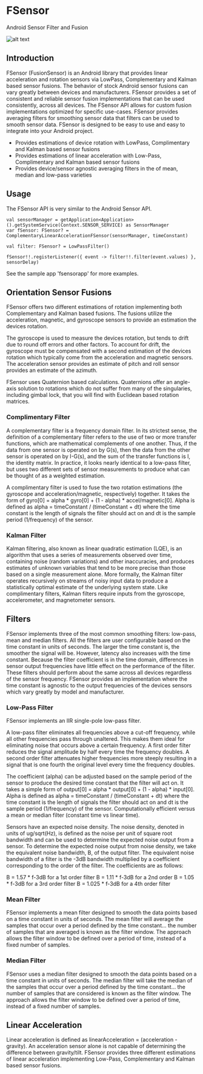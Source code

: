 # FSensor
Android Sensor Filter and Fusion

![alt text](/documentation/images/fsensor.png "FSensor")

## Introduction
FSensor (FusionSensor) is an Android library that provides linear acceleration and rotation sensors via LowPass, Complementary and Kalman based sensor fusions. The behavior of stock
Android sensor fusions can vary greatly between devices and manufacturers. FSensor provides a set of consistent and reliable sensor fusion implementations that can be used consistently,
across all devices. The FSensor API allows for custom fusion implementations optimized for specific use-cases. FSensor provides averaging filters for smoothing sensor data that
filters can be used to smooth sensor data. FSensor is designed to be easy to use and easy to integrate into your Android project.

* Provides estimations of device rotation with LowPass, Complimentary and Kalman based sensor fusions
* Provides estimations of linear acceleration with Low-Pass, Complimentary and Kalman based sensor fusions
* Provides device/sensor agnostic averaging filters in the of mean, median and low-pass varieties

## Usage

The FSensor API is very similar to the Android Sensor API. 

```
val sensorManager = getApplication<Application>().getSystemService(Context.SENSOR_SERVICE) as SensorManager
var fSensor: FSensor? = ComplementaryLinearAccelerationFSensor(sensorManager, timeConstant)

val filter: FSensor? = LowPassFilter()

fSensor!!.registerListener({ event -> filter!!.filter(event.values) }, sensorDelay)
```

See the sample app 'fsensorapp' for more examples.

## Orientation Sensor Fusions

FSensor offers two different estimations of rotation implementing both Complementary and Kalman based fusions. The fusions utilize the acceleration, magnetic, and gyroscope sensors
to provide an estimation the devices rotation.

The gyroscope is used to measure the devices rotation, but tends to drift due to round off errors and other factors. To account for drift, the gyroscope must be compensated 
with a second estimation of the devices rotation which typically come from the acceleration and magnetic sensors. The acceleration sensor provides an estimate of pitch and roll 
sensor provides an estimate of the azimuth.

FSensor uses Quaternion based calculations. Quaternions offer an angle-axis solution to rotations which do not suffer from many of the singularies, including gimbal lock, 
that you will find with Euclidean based rotation matrices.

### Complimentary Filter

A complementary filter is a frequency domain filter. In its strictest sense, the definition of a complementary filter refers to the use of two or more transfer functions, which
are mathematical complements of one another. Thus, if the data from one sensor is operated on by G(s), then the data from the other sensor is operated on by I-G(s), and the sum of 
the transfer functions is I, the identity matrix. In practice, it looks nearly identical to a low-pass filter, but uses two different sets of sensor measurements to produce what can 
be thought of as a weighted estimation.

A complimentary filter is used to fuse the two rotation estimations (the gyroscope and acceleration/magnetic, respectively) together. It takes the form of 
gyro[0] = alpha * gyro[0] + (1 - alpha) * accel/magnetic[0]. Alpha is defined as alpha = timeConstant / (timeConstant + dt) where the time constant is the length of signals the
filter should act on and dt is the sample period (1/frequency) of the sensor.

### Kalman Filter

Kalman filtering, also known as linear quadratic estimation (LQE), is an algorithm that uses a series of measurements observed over time, containing noise (random variations) 
and other inaccuracies, and produces estimates of unknown variables that tend to be more precise than those based on a single measurement alone. More formally, the Kalman filter 
operates recursively on streams of noisy input data to produce a statistically optimal estimate of the underlying system state. Like complimentary filters, Kalman filters 
require inputs from the gyroscope, accelerometer, and magnetometer sensors.

## Filters

FSensor implements three of the most common smoothing filters: low-pass, mean and median filters. All the filters are user configurable based on the time constant in units of seconds. 
The larger the time constant is, the smoother the signal will be. However, latency also increases with the time constant. Because the filter coefficient is in the time domain,
differences in sensor output frequencies have little effect on the performance of the filter. These filters should perform about the same across all devices regardless of the sensor frequency.
FSensor provides an implementation where the time constant is agnostic to the output frequencies of the devices sensors which vary greatly by model and manufacturer.

### Low-Pass Filter

FSensor implements an IIR single-pole low-pass filter.

A low-pass filter eliminates all frequencies above a cut-off frequency, while all other frequencies pass through unaltered. This makes them ideal for eliminating noise that occurs above a certain frequency.
A first order filter reduces the signal amplitude by half every time the frequency doubles. A second order filter attenuates higher frequencies more steeply resulting in a signal that is one
fourth the original level every time the frequency doubles.

The coefficient (alpha) can be adjusted based on the sample period of the sensor to produce the desired time constant that 
the filter will act on. It takes a simple form of output[0] = alpha * output[0] + (1 - alpha) * input[0]. Alpha is defined as alpha = timeConstant / (timeConstant + dt) where the 
time constant is the length of signals the filter should act on and dt is the sample period (1/frequency) of the sensor. Computationally efficient versus a mean or median filter 
(constant time vs linear time).

Sensors have an expected noise  density. The noise density, denoted in units of ug/sqrt(Hz), is defined as the noise per unit of square root bandwidth and can be used to determine the expected noise output
from a sensor. To determine the expected noise output from noise density, we take the equivalent noise bandwidth, B, of the output filter. The equivalent noise bandwidth of a filter
is the -3dB bandwidth multiplied by a coefficient corresponding to the order of the filter. The coefficients are as follows:

B = 1.57 * f-3dB for a 1st order filter
B = 1.11 * f-3dB for a 2nd order
B = 1.05 * f-3dB for a 3rd order filter
B = 1.025 * f-3dB for a 4th order filter

### Mean Filter

FSensor implements a mean filter designed to smooth the data points based on a time constant in units of seconds. The mean filter will average the samples that occur over a 
period defined by the time constant... the number of samples that are averaged is known as the filter window. The approach allows the filter window to be defined over a period of 
time, instead of a fixed number of samples.

### Median Filter

FSensor uses a median filter designed to smooth the data points based on a time constant in units of seconds. The median filter will take the median of the samples that 
occur over a period defined by the time constant... the number of samples that are considered is known as the filter window. The approach allows the filter window to be defined 
over a period of time, instead of a fixed number of samples.

## Linear Acceleration

Linear acceleration is defined as linearAcceleration = (acceleration - gravity). An acceleration sensor alone is not capable of determining the difference between gravity/tilt.
FSensor provides three different estimations of linear acceleration implementing Low-Pass, Complementary and Kalman based sensor fusions. 

